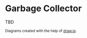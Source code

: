 # Garbage Collector

TBD

<small>Diagrams created with the help of [draw.io](https://draw.io).</small>
